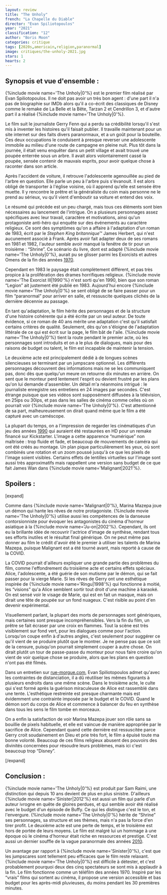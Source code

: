 ```yaml
---
layout: review
title: "The Unholy"
french: "La Chapelle du Diable"
director: "Evan Spiliotopoulos"
year: "2021"
classification: "12"
author: "Boris Moon"
categories: critique
tags: [2020s,americain,religion,paranormal]
image: critiques/the-unholy-2021.jpg
stars: 1
hearts: 2
---
```


## Synopsis et vue d'ensemble :

{%include movie name='The Unholy|0'%} est le premier film réalisé par Evan Spiliotopoulos. Il ne doit pas avoir un très bon agent : d'une part il n'a pas de biographie sur IMDb alors qu'il a co-écrit des classiques de Disney comme le remake de La Belle et la Bête, Tarzan 2 et Cendrillon 3, et d'autre part il a réalisé {%include movie name='The Unholy|0'%}.

Le film suit le journaliste Gerry Fenn qui a perdu sa crédibilité lorsqu'il s'est mis à inventer les histoires qu'il faisait publier. Il travaille maintenant pour un site internet sur des faits divers paranormaux, et a un goût pour la bouteille. Ces deux occupations le conduisent à presque reverser une adolescente immobile au milieu d'une route de campagne en pleine nuit. Plus tôt dans la journée, il était venu enquêter dans un petit village et avait trouvé une poupée enterrée sous un arbre. Il avait alors volontairement cassé la poupée, sensée contenir de mauvais esprits, pour avoir quelque chose à raconter dans son article.

Après l'accident de voiture, il retrouve l'adolescente agenouillée au pied de l'arbre en question. Elle parle un peu à l'arbre puis s'évanouit. Il est alors obligé de transporter à l'église voisine, où il apprend qu'elle est sensée être muette. Il y rencontre le prêtre et la généraliste du coin mais personne ne le prend au sérieux, vu qu'il vient d'emboutir sa voiture et entend des voix.

Le résumé qui précède est un peu chargé, mais tous ces éléments sont bien nécessaires au lancement de l'intrigue. On a plusieurs personnages assez spécifiques avec leur travail, caractère et motivations, ainsi qu'un protagoniste anti-héro qui enquête sur des événements au caractère religieux. Ce sont des symptômes qu'on a affaire à l'adaptation d'un roman de 1983, écrit par le *Stephen King britannique*™ James Herbert, qui n'est aucunement associé à Frank. Après avoir fait adapter deux de ses romans en 1981 et 1982, l'auteur semble avoir manqué la fenêtre de tir pour un troisième : “Shrine”. Ce scénario du livre, dont est adapté {%include movie name='The Unholy|0'%}, aurait pu se glisser parmi les Exorcists et autres Omens de la fin des années [1970](1970s).

Cependant en 1983 le paysage était complètement différent, et pas très propice à la prolifération des drames horrifiques religieux. {%include movie name='The Exorcist III|1990'%} n'est sorti qu'en 1990, bien que son roman “Legion” ait justement été publié en 1983. Aujourd'hui encore {%include movie name='The Unholy|0'%} se sent obligé de se faire passer pour un film “paranormal” pour arriver en salle, et ressuscite quelques clichés de la dernière décennie au passage.

En tant qu'adaptation, le film hérite des personnages et de la structure d'une histoire cohérente qui a été écrite par un seul auteur. De toute évidence, si ce roman de 40 ans mérite une adaptation c'est qu'il satisfait certains critères de qualité. Seulement, dès qu'on s'éloigne de l'adaptation littérale de ce qui est écrit sur la page, le film bât de l'aile. {%include movie name='The Unholy|0'%} tient la route pendant le premier acte, où les personnages sont introduits et on a le plus de dialogues, mais pour des raisons de budget ou talent, le film est incapable de maintenir la tension.

Le deuxième acte est principalement dédié à de longues scènes silencieuses se terminant par un jumpscare optionnel. Les différents personnages découvrent des informations mais ne se les communiquent pas, donc dès que quelqu'un meure on retourne dix minutes en arrière. On sent que le monteur perd lentement l'esprit ou devient frustré par les plans qu'on lui demande d'assembler. Un détail m'a néanmoins intrigué : le journaliste enregistre ses entretiens en 24 images par secondes. C'est étrange puisque que ses vidéos sont supposément diffusées à la télévision, en 25ips ou 30ips, et pas dans les salles de cinéma comme celles où on pourrait voir {%include movie name='The Unholy|0'%}. C'est attentionné de sa part, malheureusement on dirait quand même que le film a été capturé avec un caméscope.

La plupart du temps, on a l'impression de regarder les cinématiques d'un jeu des années [1990](1990s) qui auraient été restaurées en HD pour un remake financé sur Kickstarter. L'image a cette apparence “numérique” non maîtrisée : trop fluide et fade, et beaucoup de mouvements de caméra qui ont été créés au montage. Un plan pique particulièrement les yeux, où sont combinés une rotation et un zoom poussé jusqu'à ce que les pixels de l'image soient visibles. Certains effets de lentilles virtuelles sur l'image sont aussi très approximatifs mais rappellent une version sans budget de ce que fait James Wan dans {%include movie name='Malignant|2021'%}.

## Spoilers :

[expand]

Comme dans {%include movie name='Malignant|0'%}, Marina Mazepa joue un démon qui hante les rêves de notre protagoniste. {%include movie name='The Unholy|0'%} utilise aussi les compétences de la danseuse contorsionniste pour évoquer les antagonistes du cinéma d'horreur asiatique à la {%include movie name='Ju-on|2002'%}. Cependant, ils ont eu la brillante idée de recouvrir l'actrice d'image de synthèse, rendant tous ses efforts inutiles et le résultat final générique. On ne peut même pas donner au film le crédit d'avoir été le premier à utiliser les talents de Marina Mazepa, puisque Malignant est a été tourné avant, mais reporté à cause de la COVID.

La COVID pourrait d'ailleurs expliquer une grande partie des problèmes du film, comme l'effondrement du troisième acte et certains effets spéciaux. Alice, l'adolescente, a été guérie de son mutisme par le démon, qui se fait passer pour la vierge Marie. Si les rêves de Gerry ont une esthétique inspirée de {%include movie name='Ringu|1998'%} qui fonctionne à moitié, les “visions” qu'a Alice semblent sortir tout droit d'une machine à karaoké. On est sensé voir le visage de Marie, qui est en fait un masque, mais on dirait une tête de poupée sur un fond nuageux. C'est risible au point d'en devenir expérimental.

Visuellement parlant, la plupart des morts de personnages sont génériques, mais certaines sont presque incompréhensibles. Vers la fin du film, un prêtre se fait écraser par une croix en flammes. Tout la scène est très visiblement sur fond vert, pour les dialogues comme pour l'action. Lorsqu'on coupe enfin à d'autres angles, c'est seulement pour suggérer ce qu'il vient de se produire plutôt que le montrer. Je ne pense pas que ce soit de la censure, puisqu'on pourrait simplement couper à autre chose. On dirait plutôt un tour de passe-passe du monteur pour nous faire croire qu'on vient de voir quelque chose se produire, alors que les plans en question n'ont pas été filmés.

Dans un entretien sur [rue-morgue.com](https://www.rue-morgue.com/evan-spiliotopoulos-assumes-the-directors-chair-with-the-unholy/), Evan Spiliotopoulos admet qu'avec les contraintes de distanciation, il a dû réutiliser les mêmes figurants à plusieurs endroits dans une même scène. Dans le troisième acte, le culte qui s'est formé après la guérison miraculeuse de Alice est rassemblé dans une tente. L'esthétique restreinte est presque charmante mais est évidemment une contrainte imposée par le budget et le COVID. Quand le démon sort du corps de Alice et commence à balancer du feu en synthèse dans tous les sens le film tombe en morceaux.

On a enfin la satisfaction de voir Marina Mazepa jouer son rôle sans sa bouillie de pixels habituelle, et elle est vaincue de manière appropriée par le sacrifice de Alice. Cependant quand cette dernière est ressuscitée parce Gerry croit soudainement en Dieu et prie très fort, le film a épuisé toute ma bonne volonté. Beaucoup de ces films religieux abusent des pouvoirs des divinités concernées pour résoudre leurs problèmes, mais ici c'est beaucoup trop “Disney”.

[/expand]

## Conclusion :

{%include movie name='The Unholy|0'%} est produit par Sam Raimi, une distinction qui depuis 10 ans devient de plus en plus sinistre. D'ailleurs {%include movie name='Sinister|2012'%} est aussi un film qui parle d'un auteur ivrogne en quête de gloires perdues, et qui semble avoir été réalisé avec le budget d'un épisode de Buffy. Ce qui les distingue c'est le ton, et l'envergure. {%include movie name='The Unholy|0'%} hérite de “Shrine” ses personnages, sa structure et ses thèmes, mais n'a pas la force d'en tirer profit. Le deuxième acte est une perte de temps, et le troisième est hors de portée de leurs moyens. Le film est malgré lui un hommage à une époque où le cinéma d'horreur était riche en ressources et prestige. C'est aussi un dernier souffle de la vague paranormale des années [2010](2010s).

Un avantage par rapport à {%include movie name='Sinister|0'%}, c'est que les jumpscares sont tellement peu efficaces que le film reste relaxant. {%include movie name='The Unholy|0'%} est difficile à détester, et c'est probablement pourquoi deux des cinq spectateurs se sont mis à applaudir à la fin. Le film fonctionne comme un téléfilm des années 1970. Inspiré par les “vrais” films qui sortent au cinéma, il propose une version accessible et bas budget pour les après-midi pluvieuses, du moins pendant les 30 premières minutes.
